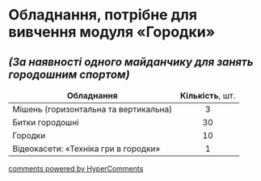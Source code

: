 <div id="hypercomments_widget" class="js-hypercomments-widget invisible"></div>

Обладнання, потрібне для вивчення модуля «Городки»
=============================

<h2><i>(За наявності одного майданчику для занять городошним спортом)</i></h2>

<table>
<thead>
<tr>
<td align="center"><b>Обладнання</b></td>
<td align="center"><b>Кількість</b>, шт.</td>
</tr>
</thead>
<tbody>
<tr class="odd">
<td>Мішень  (горизонтальна та вертикальна)</td>
<td align="center">3</td>
</tr>
<tr class="even">
<td>Битки городошні</td>
<td align="center">30</td>
</tr>
<tr class="odd">
<td>Городки</td>
<td align="center">10</td>
</tr>
<tr class="even">
<td>Відеокасети: «Техніка гри в городки»</td>
<td align="center">1</td>
</tr>
</tbody>
</table>

<div class="js-hypercomments-container">
    <a href="http://hypercomments.com" class="hc-link" title="comments widget">comments powered by HyperComments</a>
</div>